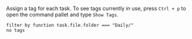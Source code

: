 Assign a tag for each task. 
To see tags currently in use, press `Ctrl + p` to open the command pallet and type `Show Tags`.

```tasks
filter by function task.file.folder === "Daily/"
no tags
```